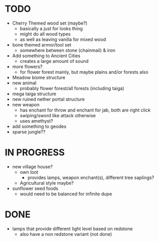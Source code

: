 # TODO
- Cherry Themed wood set (maybe?)
	- basically a just for looks thing
	- might do all wood types
	- as well as leaving vanilla for mixed wood
- bone themed armor/tool set
	- somewhere between stone (chainmail) & iron
- Add something to Ancient Cities
	- creates a large amount of sound
- more flowers?
	- for flower forest mainly, but maybe plains and/or forests also
- Meadow biome structure
- new animal
	- probably flower forest/all forests (including taiga)
- mega taiga structure
- new ruined nether portal structure
- new weapon
	- has enchant for throw and enchant for jab, both are right click
	- swiping/sword like attack otherwise
	- uses amethyst?
- add something to geodes
- sparse jungle??

# IN PROGRESS
- new village house?
    - own loot
      - provides lamps, weapon enchant(s), different tree saplings?
    - Agricultural style maybe?
- sunflower seed foods
    - would need to be balanced for infinite dupe

# DONE
- lamps that provide different light level based on redstone
    - also have a non redstone variant (not done)
